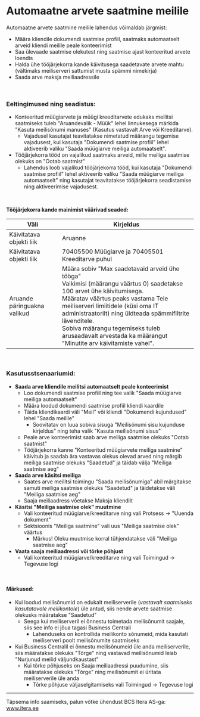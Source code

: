 # Automaatne arvete saatmine meilile
Automaatne arvete saatmine meilile lahendus võimaldab järgmist: 
- Määra kliendile dokumendi saatmise profiil, saatmaks automaatselt arveid kliendi meilile peale konteerimist
- Saa ülevaade saatmise olekutest ning saatmise ajast konteeritud arvete loendis
- Halda ühe tööjärjekorra kande käivitusega saadetavate arvete mahtu (vältimaks meiliserveri sattumist musta spämmi nimekirja)
- Saada arve maksja meiliaadressile
<br>


### Eeltingimused ning seadistus:
- Konteeritud müügiarvete ja müügi kreeditarvete edukaks meilitsi saatmiseks tuleb "Aruandevalik - Müük" lehel linnukesega märkida "Kasuta meilisõnumi manuses" (Kasutus vastavalt Arve või Kreeditarve).
  - Vajadusel kasutajat teavitatakse nimetatud määrangu tegemise vajadusest, kui kasutaja "Dokumendi saatmise profiil" lehel aktiveerib valiku "Saada müügiarve meiliga automaatselt".
- Tööjärjekorra tööd on vajalikud saatmaks arveid, mille meiliga saatmise olekuks on "Ootab saatmist"
  - Lahendus loob vajalikud tööjärjekorra tööd, kui kasutaja "Dokumendi saatmise profiil" lehel aktiveerib valiku "Saada müügiarve meiliga automaatselt" ning kasutajat teavitatakse tööjärjekorra seadistamise ning aktiveerimise vajadusest.
<br>
  
**Tööjärjekorra kande mainimist väärivad seaded:**
  
|Väli|Kirjeldus|
|---|---|
|Käivitatava objekti liik|Aruanne|
|Käivitatava objekti liik|70405500 Müügiarve ja 70405501 Kreeditarve puhul|
|Aruande päringuakna valikud|Määra sobiv "Max saadetavaid arveid ühe tööga"<br>Vaikimisi (määrangu väärtus 0) saadetakse 100 arvet ühe käivitumisega.<br>Määratav väärtus peaks vastama Teie meiliserveri limiitidele (küsi oma IT administraatorilt) ning üldteada spämmifiltrite lävenditele.<br>Sobiva määrangu tegemiseks tuleb arusaadavalt arvestada ka määrangut "Minutite arv käivitamiste vahel". |

<br>
  
### Kasutusstsenaariumid:
- **Saada arve kliendile meilitsi automaatselt peale konteerimist**
  - Loo dokumendi saatmise profiil ning tee valik "Saada müügiarve meiliga automaatselt"
  - Määra loodud dokumendi saatmise profiil kliendi kaardile
  - Täida kliendikaardi väli "Meil" või kliendi "Dokumendi kujundused" lehel "Saada meilile"
    - Soovitatav on luua sobiva sisuga "Meilisõnumi sisu kujunduse kirjeldus" ning teha valik "Kasuta meilisõnumi sisus"
  - Peale arve konteerimist saab arve meiliga saatmise olekuks "Ootab saatmist"
  - Tööjärjekorra kanne "Konteeritud müügiarvete meiliga saatmine" käivitub ja saadab ära vastavas olekus olevad arved ning märgib meiliga saatmise olekuks "Saadetud" ja täidab välja "Meiliga saatmise aeg"
- **Saada arve käsitsi meiliga**
  - Saates arve meilitsi toimingu "Saada meilisõnumiga" abil märgitakse samuti meiliga saatmise olekuks "Saadetud" ja täidetakse väli "Meiliga saatmise aeg"
  - Saaja meiliaadress võetakse Maksja kliendilt
- **Käsitsi "Meiliga saatmise olek" muutmine**
  - Vali konteeritud müügiarve/kreeditarve ning vali Protsess -> "Uuenda dokument"
  - Sektsioonis "Meiliga saatmine" vali uus "Meiliga saatmise olek" väärtus
    - Märkus! Oleku muutmise korral tühjendatakse väli "Meiliga saatmise aeg"
- **Vaata saaja meiliaadressi või tõrke põhjust**
  - Vali konteeritud müügiarve/kreeditarve ning vali Toimingud -> Tegevuse logi
<br>
  
#### Märkused:
- Kui loodud meilisõnumid on edukalt meiliserverile (_vastavalt saatmiseks kasutatavale meilikontole_) üle antud, siis nende arvete saatmise olekusks määratakse "Saadetud"
  - Seega kui meiliserveril ei õnnestu toimetada meilisõnumit saajale, siis see info ei jõua tagasi Business Centrali
    - Lahenduseks on kontrollida meilikonto sõnumeid, mida kasutati meiliserveri poolt meilisõnumite saatmiseks
- Kui Business Centralil ei õnnestu meilisõnumeid üle anda meiliserverile, siis määratakse olekuks "Tõrge" ning vastavad meilisõnumid leiab "Nurjunud meilid väljundkaustast"
  - Kui tõrke põhjuseks on Saaja meiliaadressi puudumine, siis määratakse olekuks "Tõrge" ning meilisõnumit ei üritata meiliserverile üle anda
    - Tõrke põhjuse väljaselgitamiseks vali Toimingud -> Tegevuse logi


  
  
---

Täpsema info saamiseks, palun võtke ühendust BCS Itera AS-ga:
<a href="https://www.itera.ee/" target="_blank">www.itera.ee</a>
